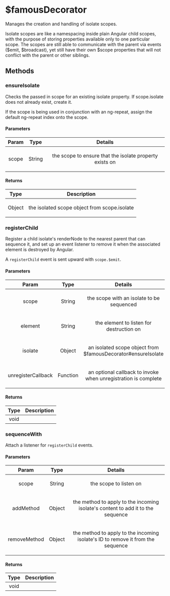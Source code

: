 



# $famousDecorator











Manages the creation and handling of isolate scopes.

Isolate scopes are like a namespacing inside plain Angular child scopes,
with the purpose of storing properties available only to one particular
scope.
The scopes are still able to communicate with the parent via events
($emit, $broadcast), yet still have their own $scope properties that will
not conflict with the parent or other siblings.







  




## Methods
### ensureIsolate
Checks the passed in scope for an existing isolate property.  If
scope.isolate does not already exist, create it.

If the scope is being used in conjunction with an ng-repeat, assign
the default ng-repeat index onto the scope.


#### Parameters

| Param | Type | Details |
| :--: | :--: | :--: |
| scope | String | <p>the scope to ensure that the isolate property exists on</p>  |




#### Returns</h4>

| Type | Description |
| :--: | :--: |
| Object | <p>the isolated scope object from scope.isolate</p>  |




### registerChild
Register a child isolate's renderNode to the nearest parent that can sequence
it, and set up an event listener to remove it when the associated element is destroyed
by Angular.

A `registerChild` event is sent upward with `scope.$emit`.


#### Parameters

| Param | Type | Details |
| :--: | :--: | :--: |
| scope | String | <p>the scope with an isolate to be sequenced</p>  |
| element | String | <p>the element to listen for destruction on</p>  |
| isolate | Object | <p>an isolated scope object from $famousDecorator#ensureIsolate</p>  |
| unregisterCallback | Function | <p>an optional callback to invoke when unregistration is complete</p>  |




#### Returns</h4>

| Type | Description |
| :--: | :--: |
| void |  |




### sequenceWith
Attach a listener for `registerChild` events.


#### Parameters

| Param | Type | Details |
| :--: | :--: | :--: |
| scope | String | <p>the scope to listen on</p>  |
| addMethod | Object | <p>the method to apply to the incoming isolate&#39;s content to add it to the sequence</p>  |
| removeMethod | Object | <p>the method to apply to the incoming isolate&#39;s ID to remove it from the sequence</p>  |




#### Returns</h4>

| Type | Description |
| :--: | :--: |
| void |  |










